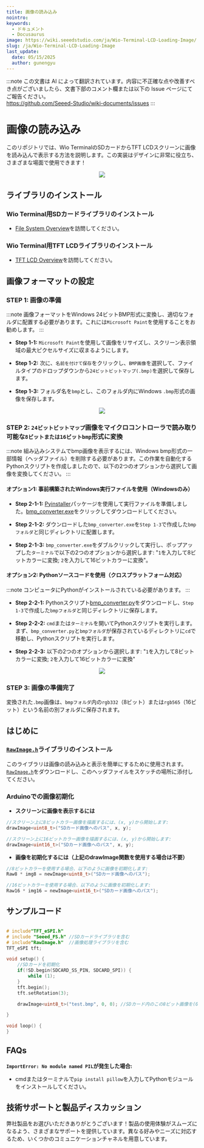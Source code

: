 ```yaml
---
title: 画像の読み込み
nointro:
keywords:
  - ドキュメント
  - Docusaurus
image: https://wiki.seeedstudio.com/ja/Wio-Terminal-LCD-Loading-Image/
slug: /ja/Wio-Terminal-LCD-Loading-Image
last_update:
  date: 05/15/2025
  author: gunengyu
---
```

:::note
この文書は AI によって翻訳されています。内容に不正確な点や改善すべき点がございましたら、文書下部のコメント欄または以下の Issue ページにてご報告ください。  
https://github.com/Seeed-Studio/wiki-documents/issues
:::

# 画像の読み込み

このリポジトリでは、Wio TerminalのSDカードからTFT LCDスクリーンに画像を読み込んで表示する方法を説明します。この実装はデザインに非常に役立ち、さまざまな場面で使用できます！

<div align="center"><img src="https://files.seeedstudio.com/wiki/Wio-Terminal/img/WechatIMG2314.jpeg.jpg" /></div>

## ライブラリのインストール

### Wio Terminal用SDカードライブラリのインストール

- [File System Overview](https://wiki.seeedstudio.com/ja/Wio-Terminal-FS-Overview/)を訪問してください。

### Wio Terminal用TFT LCDライブラリのインストール

- [TFT LCD Overview](https://wiki.seeedstudio.com/ja/Wio-Terminal-LCD-Overview/)を訪問してください。

## 画像フォーマットの設定

### STEP 1: 画像の準備
:::note
    画像フォーマットをWindows 24ビットBMP形式に変換し、適切なフォルダに配置する必要があります。これには`Microsoft Paint`を使用することをお勧めします。
:::
 - **Step 1-1:** `Microsoft Paint`を使用して画像をリサイズし、スクリーン表示領域の最大ピクセルサイズに収まるようにします。

 - **Step 1-2:** 次に、`名前を付けて保存`をクリックし、`BMP画像`を選択して、ファイルタイプのドロップダウンから`24ビットビットマップ(.bmp)`を選択して保存します。
  
 - **Step 1-3:** フォルダ名を`bmp`とし、このフォルダ内にWindows `.bmp`形式の画像を保存します。

<div align="center"><img src="https://files.seeedstudio.com/wiki/Wio-Terminal/img/wioterminaltu.png" /></div>

### STEP 2: `24ビットビットマップ`画像をマイクロコントローラで読み取り可能な`8ビットまたは16ビットbmp`形式に変換
:::note
    組み込みシステムでbmp画像を表示するには、Windows bmp形式の一部情報（ヘッダファイル）を削除する必要があります。この作業を自動化するPythonスクリプトを作成しましたので、以下の2つのオプションから選択して画像を変換してください。
:::
#### オプション1: 事前構築されたWindows実行ファイルを使用（Windowsのみ）

- **Step 2-1-1:** [Pyinstaller](https://pyinstaller.org/en/stable/)パッケージを使用して実行ファイルを準備しました。[bmp_converter.exe](https://files.seeedstudio.com/wiki/Wio-Terminal/res/bmp_converter.exe)をクリックしてダウンロードしてください。

- **Step 2-1-2:** ダウンロードした`bmp_converter.exe`を`Step 1-3`で作成した`bmpフォルダ`と同じディレクトリに配置します。

- **Step 2-1-3:** `bmp_converter.exe`をダブルクリックして実行し、ポップアップした`ターミナル`で以下の2つのオプションから選択します: "`1`を入力して8ビットカラーに変換; `2`を入力して16ビットカラーに変換"。

#### オプション2: Pythonソースコードを使用（クロスプラットフォーム対応）
:::note
    コンピュータにPythonがインストールされている必要があります。
:::
- **Step 2-2-1:** Pythonスクリプト[bmp_converter.py](https://files.seeedstudio.com/wiki/Wio-Terminal/res/bmp_converter.py)をダウンロードし、`Step 1-3`で作成した`bmpフォルダ`と同じディレクトリに保存します。

- **Step 2-2-2:** `cmd`または`ターミナル`を開いてPythonスクリプトを実行します。まず、`bmp_converter.py`と`bmpフォルダ`が保存されているディレクトリに`cd`で移動し、Pythonスクリプトを実行します。

- **Step 2-2-3:** 以下の2つのオプションから選択します: "`1`を入力して8ビットカラーに変換; `2`を入力して16ビットカラーに変換"

<div align="center"><img src="https://files.seeedstudio.com/wiki/Wio-Terminal/img/PythonScript.gif" /></div>

### STEP 3: 画像の準備完了

変換された`.bmp`画像は、`bmpフォルダ`内の`rgb332`（8ビット）または`rgb565`（16ビット）という名前の別フォルダに保存されます。

## はじめに

### [`RawImage.h`](https://files.seeedstudio.com/wiki/Wio-Terminal/res/RawImage.h)ライブラリのインストール

このライブラリは画像の読み込みと表示を簡単にするために使用されます。[`RawImage.h`](https://files.seeedstudio.com/wiki/Wio-Terminal/res/RawImage.h)をダウンロードし、このヘッダファイルをスケッチの場所に添付してください。

### Arduinoでの画像初期化

- **スクリーンに画像を表示するには**

```Cpp
//スクリーン上に8ビットカラー画像を描画するには、(x, y)から開始します:
drawImage<uint8_t>("SDカード画像へのパス", x, y);

//スクリーン上に16ビットカラー画像を描画するには、(x, y)から開始します:
drawImage<uint16_t>("SDカード画像へのパス", x, y);
```

- **画像を初期化するには（上記のdrawImage関数を使用する場合は不要）**

```Cpp
//8ビットカラーを使用する場合、以下のように画像を初期化します:
Raw8 * img8 = newImage<uint8_t>("SDカード画像へのパス");

//16ビットカラーを使用する場合、以下のように画像を初期化します:
Raw16 * img16 = newImage<uint16_t>("SDカード画像へのパス");
```

## サンプルコード

```cpp

# include"TFT_eSPI.h"
# include "Seeed_FS.h" //SDカードライブラリを含む
# include"RawImage.h"  //画像処理ライブラリを含む
TFT_eSPI tft;

void setup() {
    //SDカードを初期化
    if(!SD.begin(SDCARD_SS_PIN, SDCARD_SPI)) {
        while (1);
    }
    tft.begin();
    tft.setRotation(3);

    drawImage<uint8_t>("test.bmp", 0, 0); //SDカード内のこの8ビット画像を(0, 0)から表示

}

void loop() {
}

```

## FAQs

**`ImportError: No module named PIL`が発生した場合:**

- cmdまたはターミナルで`pip install pillow`を入力してPythonモジュールをインストールしてください。

## 技術サポートと製品ディスカッション
弊社製品をお選びいただきありがとうございます！製品の使用体験がスムーズになるよう、さまざまなサポートを提供しています。異なる好みやニーズに対応するため、いくつかのコミュニケーションチャネルを用意しています。

<div class="button_tech_support_container">
<a href="https://forum.seeedstudio.com/" class="button_forum"></a> 
<a href="https://www.seeedstudio.com/contacts" class="button_email"></a>
</div>

<div class="button_tech_support_container">
<a href="https://discord.gg/eWkprNDMU7" class="button_discord"></a> 
<a href="https://github.com/Seeed-Studio/wiki-documents/discussions/69" class="button_discussion"></a>
</div>